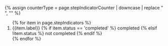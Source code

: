 
{% assign counterType = page.stepIndicatorCounter | downcase | replace " ", "" %}
<div class="usa-step-indicator
{% if page.stepIndicatorCenter %}
usa-step-indicator--center
{% endif %}
{% if counterType == 'small' %}
usa-step-indicator--counters-sm
{% elsif counterType == 'default' %}
usa-step-indicator--counters
{% endif %}" aria-label="progress">
  <ol class="usa-step-indicator__segments">
   {% for item in page.stepIndicators %}
    <li class="usa-step-indicator__segment
     {% if item.status == 'completed' %} 
        usa-step-indicator__segment--complete
      {% elsif item.status == 'current'%}
        usa-step-indicator__segment--current
      {% endif %}">
      <span class="usa-step-indicator__segment-label">
        {{item.label}}
        {% if item.status == 'completed' %} 
             <span class="usa-sr-only">completed</span>
      {% elsif !item.status  %}
         <span class="usa-sr-only">not completed</span>
      {% endif %}
      </span>
    </li>
    {% endfor %}
  </ol>
</div>